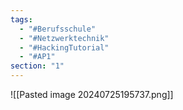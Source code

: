 ```yaml
---
tags:
  - "#Berufsschule"
  - "#Netzwerktechnik"
  - "#HackingTutorial"
  - "#AP1"
section: "1"
---
```

![[Pasted image 20240725195737.png]]